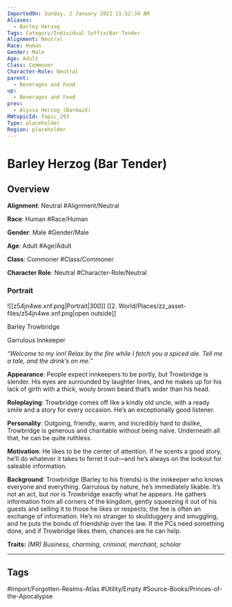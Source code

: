 ```yaml
---
ImportedOn: Sunday, 2 January 2022 11:52:34 AM
Aliases:
  - Barley Herzog
Tags: Category/Individual Suffix/Bar-Tender
Alignment: Neutral
Race: Human
Gender: Male
Age: Adult
Class: Commoner
Character-Role: Neutral
parent:
  - Beverages and Food
up:
  - Beverages and Food
prev:
  - Alyssa Herzog (Barmaid)
RWtopicId: Topic_293
Type: placeholder
Region: placeholder
---
```

# Barley Herzog (Bar Tender)
## Overview
**Alignment**: Neutral
#Alignment/Neutral

**Race**: Human
#Race/Human

**Gender**: Male
#Gender/Male

**Age**: Adult
#Age/Adult

**Class**: Commoner
#Class/Commoner

**Character Role**: Neutral
#Character-Role/Neutral

### Portrait
![[z54jn4we.xnf.png|Portrait|300]]
[[2. World/Places/zz_asset-files/z54jn4we.xnf.png|open outside]]

Barley Trowbridge

Garrulous Innkeeper

*“Welcome to my inn! Relax by the fire while I fetch you a spiced ale. Tell me a tale, and the drink’s on me.”*

**Appearance**: People expect innkeepers to be portly, but Trowbridge is slender. His eyes are surrounded by laughter lines, and he makes up for his lack of girth with a thick, wooly brown beard that’s wider than his head.

**Roleplaying**: Trowbridge comes off like a kindly old uncle, with a ready smile and a story for every occasion. He’s an exceptionally good listener.

**Personality**: Outgoing, friendly, warm, and incredibly hard to dislike, Trowbridge is generous and charitable without being naïve. Underneath all that, he can be quite ruthless.

**Motivation**: He likes to be the center of attention. If he scents a good story, he’ll do whatever it takes to ferret it out—and he’s always on the lookout for saleable information.

**Background**: Trowbridge (Barley to his friends) is the innkeeper who knows everyone and everything. Garrulous by nature, he’s immediately likable. It’s not an act, but nor is Trowbridge exactly what he appears. He gathers information from all corners of the kingdom, gently squeezing it out of his guests and selling it to those he likes or respects; the fee is often an exchange of information. He’s no stranger to skullduggery and smuggling, and he puts the bonds of friendship over the law. If the PCs need something done, and if Trowbridge likes them, chances are he can help.

**Traits:** *(MR) Business, charming, criminal, merchant, scholar*


---
## Tags
#Import/Forgotten-Realms-Atlas #Utility/Empty #Source-Books/Princes-of-the-Apocalypse

